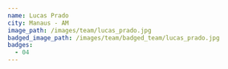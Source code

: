 ```yaml
---
name: Lucas Prado
city: Manaus - AM
image_path: /images/team/lucas_prado.jpg
badged_image_path: /images/team/badged_team/lucas_prado.jpg
badges:
  - 04
---
```

